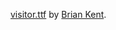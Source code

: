 [visitor.ttf](https://www.dafont.com/visitor.font) by [Brian Kent](https://www.dafont.com/aenigma.d188).
